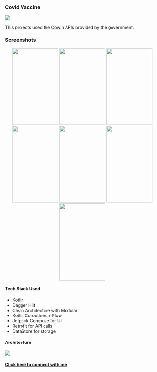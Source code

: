 ### Covid Vaccine

  <img src="https://github.com/hi-manshu/CovidVaccine/blob/main/art/banner.jpg">

This projects used the [Cowin APIs](https://apisetu.gov.in/public/api) provided by the government.

### Screenshots

<p align="center">
  <img src="https://github.com/hi-manshu/CovidVaccine/blob/main/art/1.jpg" width="150" height="250">
  <img src="https://github.com/hi-manshu/CovidVaccine/blob/main/art/2.jpg" width="150" height="250">
  <img src="https://github.com/hi-manshu/CovidVaccine/blob/main/art/3.jpg" width="150" height="250">
  <img src="https://github.com/hi-manshu/CovidVaccine/blob/main/art/4.jpg" width="150" height="250">
  <img src="https://github.com/hi-manshu/CovidVaccine/blob/main/art/5.jpg" width="150" height="250">
  <img src="https://github.com/hi-manshu/CovidVaccine/blob/main/art/6.jpg" width="150" height="250">
  <img src="https://github.com/hi-manshu/CovidVaccine/blob/main/art/7.jpg" width="150" height="250">
</p>

#### Tech Stack Used

* Kotlin
* Dagger Hilt
* Clean Architecture with Modular
* Kotlin Coroutines + Flow
* Jetpack Compose for UI
* Retrofit for API calls
* DataStore for storage

#### Architecture

  <img src="https://github.com/hi-manshu/CovidVaccine/blob/main/art/arch-1.jpg">

#### [Click here to connect with me](https://twitter.com/hi_man_shoe)